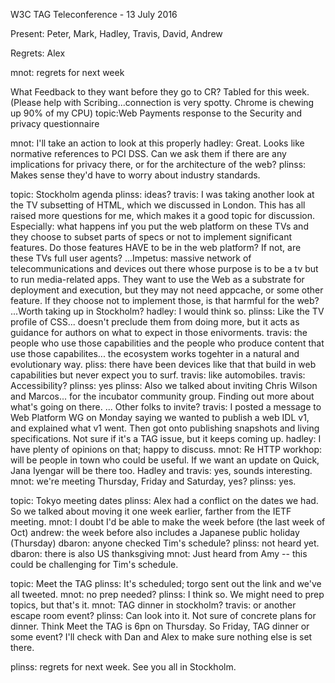 W3C TAG Teleconference - 13 July 2016

Present: Peter, Mark, Hadley, Travis, David, Andrew

Regrets: Alex

mnot: regrets for next week

What Feedback to they want before they go to CR?
Tabled for this week.
(Please help with Scribing...connection is very spotty. Chrome is chewing up 90% of my CPU)
topic:Web Payments response to the Security and privacy questionnaire

mnot:  I'll take an action to look at this properly
hadley: Great. Looks like normative references to PCI DSS. Can we ask them if there are any implications for privacy there, or for the architecture of the web?
plinss:  Makes sense they'd have to worry about industry standards.


topic: Stockholm agenda
plinss:  ideas?
travis: I was taking another look at the TV subsetting of HTML, which we discussed in London. This has all raised more questions for me, which makes it a good topic for discussion. Especially: what happens inf you put the web platform on these TVs and they choose to subset parts of specs or not to implement significant features.  Do those features HAVE to be in the web platform?  If not, are these TVs full user agents?
...Impetus:  massive network of telecommunications and devices out there whose purpose is to be a tv but to run media-related apps. They want to use the Web as a substrate for deployment and execution, but they may not need appcache, or some other feature. If they choose not to implement those, is that harmful for the web? 
...Worth taking up in Stockholm?
hadley: I would think so.
plinss: Like the TV profile of CSS... doesn't preclude them from doing more, but it acts as guidance for authors on what to expect in those enivorments.
travis: the people who use those capabilities and the people who produce content that use those capabilites... the ecosystem works togehter in a natural and evolutionary way.
pliss: there have been devices like that that build in web capabilities but never expect you to surf.
travis: like automobiles.
travis:  Accessibility? 
plinss: yes
plinss: Also we talked about inviting Chris Wilson and Marcos... for the incubator community group.  Finding out more about what's going on there. 
... Other folks to invite?
travis: I posted a message to Web Platform WG on Monday saying we wanted to publish a web IDL v1, and explained what v1 went.  Then got onto publishing snapshots and living specifications.  Not sure if it's a TAG issue, but it keeps coming up.
hadley: I have plenty of opinions on that; happy to discuss.
mnot:  Re HTTP workhop: will be people in town who could be useful.  If we want an update on Quick, Jana Iyengar will be there too.
Hadley and travis: yes, sounds interesting.
mnot: we're meeting Thursday, Friday and Saturday, yes?
plinss: yes.

topic: Tokyo meeting dates
plinss: Alex had a conflict on the dates we had. So we talked about moving it one week earlier, farther from the IETF meeting.
mnot: I doubt I'd be able to make the week before (the last week of Oct)
andrew: the week before also includes a Japanese public holiday (Thursday)
dbaron: anyone checked Tim's schedule?
plinss: not heard yet.
dbaron: there is also US thanksgiving
mnot: Just heard from Amy -- this could be challenging for Tim's schedule.

topic: Meet the TAG
plinss: It's scheduled; torgo sent out the link and we've all tweeted.
mnot: no prep needed?
plinss: I think so. We might need to prep topics, but that's it.
mnot: TAG dinner in stockholm?
travis: or another escape room event?
plinss: Can look into it. Not sure of concrete plans for dinner.  Think Meet the TAG is 6pn on Thursday. So Friday, TAG dinner or some event? I'll check with Dan and Alex to make sure nothing else is set there.

plinss: regrets for next week. See you all in Stockholm. 

